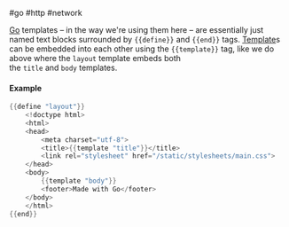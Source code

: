 #go #http #network 

[Go](/Go) templates – in the way we're using them here – are essentially just named text blocks surrounded by `{{define}}` and `{{end}}` tags. [Template](/Template)s can be embedded into each other using the `{{template}}` tag, like we do above where the `layout` template embeds both the `title` and `body` templates.

#### Example
```go
{{define "layout"}}
	<!doctype html>
	<html>
	<head>
		<meta charset="utf-8">
		<title>{{template "title"}}</title>
		<link rel="stylesheet" href="/static/stylesheets/main.css">
	</head>
	<body>
		{{template "body"}}
		<footer>Made with Go</footer>
	</body>
	</html>
{{end}}
```
